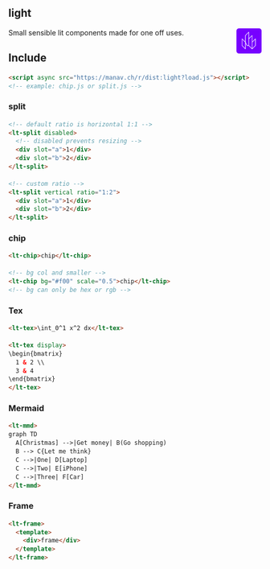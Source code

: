 ## light

<img src="./icon.svg" width="50" height="50" align="right" />

Small sensible lit components made for one off uses.

## Include
```html
<script async src="https://manav.ch/r/dist:light?load.js"></script>
<!-- example: chip.js or split.js -->
```

### split
```html
<!-- default ratio is horizontal 1:1 -->
<lt-split disabled>
  <!-- disabled prevents resizing -->
  <div slot="a">1</div>
  <div slot="b">2</div>
</lt-split>

<!-- custom ratio -->
<lt-split vertical ratio="1:2">
  <div slot="a">1</div>
  <div slot="b">2</div>
</lt-split>
```

### chip
```html
<lt-chip>chip</lt-chip>

<!-- bg col and smaller -->
<lt-chip bg="#f00" scale="0.5">chip</lt-chip>
<!-- bg can only be hex or rgb -->
```

### Tex
```html
<lt-tex>\int_0^1 x^2 dx</lt-tex>

<lt-tex display>
\begin{bmatrix}
  1 & 2 \\
  3 & 4
\end{bmatrix}
</lt-tex>
```

### Mermaid
```html
<lt-mmd>
graph TD
  A[Christmas] -->|Get money| B(Go shopping)
  B --> C{Let me think}
  C -->|One| D[Laptop]
  C -->|Two| E[iPhone]
  C -->|Three| F[Car]
</lt-mmd>
```

### Frame
```html
<lt-frame>
  <template>
    <div>frame</div>
  </template>
</lt-frame>
```
